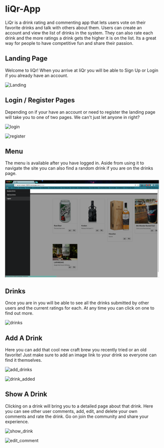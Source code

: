 # liQr-App
LiQr is a drink rating and commenting app that lets users vote on their favorite drinks and talk with others about them. Users can create an account and view the list of drinks in the system. They can also rate each drink and the more ratings a drink gets the higher it is on the list. Its a great way for people to have competitive fun and share their passion.


## Landing Page
Welcome to liQr! When you arrive at liQr you will be able to Sign Up or Login if you already have an account.

![Landing](./screens/landing.png?raw=true "Landing")

## Login / Register Pages

Depending on if your have an account or need to register the landing page will take you to one of two pages. We can't just let anyone in right?

![login](./screens/login.png?raw=true "login")

![register](./screens/register.png?raw=true "register")


## Menu

The menu is available after you have logged in. Aside from using it to navigate the site you can also find a random drink if you are on the drinks page.

![menu](./screens/menu.png?raw=true "menu")

## Drinks

Once you are in you will be able to see all the drinks submitted by other users and the current ratings for each. At any time you can click on one to find out more.

![drinks](./screens/drinks.png?raw=true "drinks")

## Add A Drink
Here you can add that cool new craft brew you recently tried or an old favorite! Just make sure to add an image link to your drink so everyone can find it themselves.

![add_drinks](./screens/add_drinks.png?raw=true "add_drinks")

![drink_added](./screens/drink_added.png?raw=true "drink_added")

## Show A Drink

Clicking on a drink will bring you to a detailed page about that drink. Here you can see other user comments, add, edit, and delete your own comments and rate the drink. Go on join the community and share your experience.

![show_drink](./screens/show_drink.png?raw=true "show_drink")

![edit_comment](./screens/edit_comment.png?raw=true "edit_comment")





